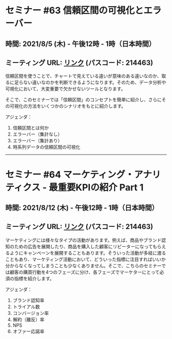
# セミナー #63 信頼区間の可視化とエラーバー

## 時間: 2021/8/5 (木) - 午後12時 - 1時（日本時間）

## ミーティング URL: [リンク](https://us02web.zoom.us/j/331585134?pwd=VGVyeXBRWjFMT2hESFdhSU45Z2d0dz09) (パスコード: 214463)

信頼区間を使うことで、チャートで見えている違いが意味のある違いなのか、取るに足らない違いなのかを判断できるようになります。そのため、データ分析や可視化において、大変重要で欠かせないツールとなります。

そこで、このセミナーでは「信頼区間」のコンセプトを簡単に紹介し、さらにその可視化の方法をいくつかのシナリオをもとに紹介します。

アジェンダ：

1. 信頼区間とは何か
2. エラーバー（集計なし）
3. エラーバー（集計あり）
4. 時系列データの信頼区間の可視化

---

# セミナー #64 マーケティング・アナリティクス - 最重要KPIの紹介 Part 1

## 時間: 2021/8/12 (木) - 午後12時 - 1時（日本時間）

## ミーティング URL: [リンク](https://us02web.zoom.us/j/331585134?pwd=VGVyeXBRWjFMT2hESFdhSU45Z2d0dz09) (パスコード: 214463)

マーケティングには様々なタイプの活動があります。例えば、商品やブランド認知のための広告を展開したり、商品を購入した顧客にリピーターになってもらえるようにキャンペーンを展開することもあります。そういった活動が多岐に渡ることもあり、マーケティング活動において、どういった指標に注目すればいいか分からなくなってしまうことも少なくありません。そこで、こちらのセミナーでは顧客の購買行動を4つのフェーズに分け、各フェーズでマーケターにとって必須の指標を紹介します。

アジェンダ：

1. ブランド認知率
2. トライアル数
3. コンバージョン率
4. 解約（離反）率
5. NPS
6. オファー応諾率
